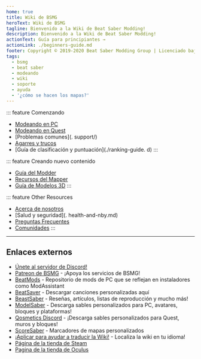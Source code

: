 ```yaml
---
home: true
title: Wiki de BSMG
heroText: Wiki de BSMG
tagline: Bienvenido a la Wiki de Beat Saber Modding!
description: Bienvenido a la Wiki de Beat Saber Modding!
actionText: Guía para principiantes →
actionLink: ./beginners-guide.md
footer: Copyright © 2019-2020 Beat Saber Modding Group | Licenciado bajo CC BY-NC-SA 4.0
tags:
  - bsmg
  - beat saber
  - modeando
  - wiki
  - soporte
  - ayuda
  - '¿cómo se hacen los mapas?'
---
```


<!-- markdownlint-disable MD033 -->
<div class='features'>

::: feature Comenzando
* [Modeando en PC](./pc-modding.md)
* [Modeando en Quest](./quest-modding.md)
* [Problemas comunes](. support/)
* [Agarres y trucos](./grips-and-tricks.md)
* [Guía de clasificación y puntuación](./ranking-guide. d)
:::

::: feature Creando nuevo contenido
* [Guía del Modder](/modding/)
* [Recursos del Mapper](/mapping/)
* [Guía de Modelos 3D](/models/)
:::

::: feature Other Resources
* [Acerca de nosotros](/about/)
* [Salud y seguridad](. health-and-nby.md)
* [Preguntas Frecuentes](/faq/)
* [Comunidades](/communities/)
:::

</div>
<!-- markdownlint-enable MD033 -->

---

## Enlaces externos

* [Únete al servidor de Discord!](https://discord.gg/beatsabermods)
* [Patreon de BSMG](https://www.patreon.com/beatsabermods) - ¡Apoya los servicios de BSMG!
* [BeatMods](https://beatmods.com) - Repositorio de mods de PC que se reflejan en instaladores como ModAssistant
* [BeatSaver](https://beatsaver.com/) - Descargar canciones personalizadas aquí
* [BeastSaber](https://bsaber.com/) - Reseñas, artículos, listas de reproducción y mucho más!
* [ModelSaber](https://modelsaber.com/) - Descarga sables personalizados para PC, avatares, bloques y plataformas!
* [Qosmetics Discord](https://discord.gg/qosmetics) - ¡Descarga sables personalizados para Quest, muros y bloques!
* [ScoreSaber](https://scoresaber.com/) - Marcadores de mapas personalizados
* [¡Aplicar para ayudar a traducir la Wiki!](https://forms.gle/e3BqA3poMjESARe76) - Localiza la wiki en tu idioma!
* [Página de la tienda de Steam](https://store.steampowered.com/app/620980/Beat_Saber/)
* [Pagina de la tienda de Oculus](https://www.oculus.com/experiences/rift/1304877726278670/)
